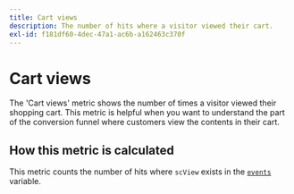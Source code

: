 ```yaml
---
title: Cart views
description: The number of hits where a visitor viewed their cart.
exl-id: f181df60-4dec-47a1-ac6b-a162463c370f
---
```

# Cart views

The 'Cart views' metric shows the number of times a visitor viewed their shopping cart. This metric is helpful when you want to understand the part of the conversion funnel where customers view the contents in their cart.

## How this metric is calculated

This metric counts the number of hits where `scView` exists in the [`events`](/help/implement/vars/page-vars/events/events-overview.md) variable.
